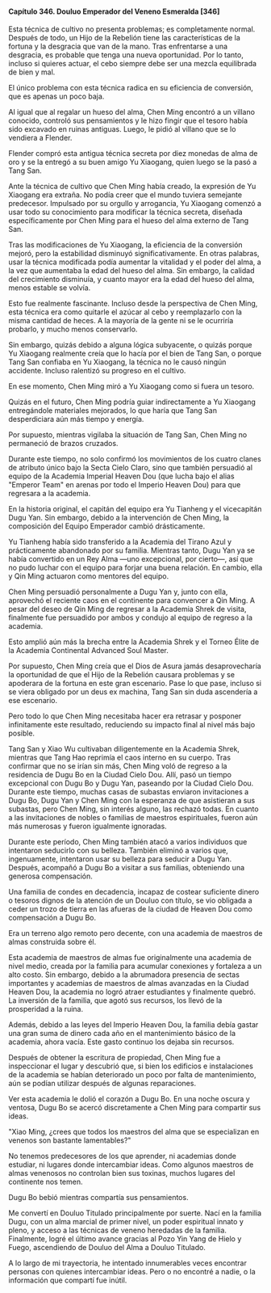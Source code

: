 
#### Capítulo 346. Douluo Emperador del Veneno Esmeralda [346]


Esta técnica de cultivo no presenta problemas; es completamente normal. Después de todo, un Hijo de la Rebelión tiene las características de la fortuna y la desgracia que van de la mano. Tras enfrentarse a una desgracia, es probable que tenga una nueva oportunidad. Por lo tanto, incluso si quieres actuar, el cebo siempre debe ser una mezcla equilibrada de bien y mal.

El único problema con esta técnica radica en su eficiencia de conversión, que es apenas un poco baja.

Al igual que al regalar un hueso del alma, Chen Ming encontró a un villano conocido, controló sus pensamientos y le hizo fingir que el tesoro había sido excavado en ruinas antiguas. Luego, le pidió al villano que se lo vendiera a Flender.

Flender compró esta antigua técnica secreta por diez monedas de alma de oro y se la entregó a su buen amigo Yu Xiaogang, quien luego se la pasó a Tang San.

Ante la técnica de cultivo que Chen Ming había creado, la expresión de Yu Xiaogang era extraña. No podía creer que el mundo tuviera semejante predecesor. Impulsado por su orgullo y arrogancia, Yu Xiaogang comenzó a usar todo su conocimiento para modificar la técnica secreta, diseñada específicamente por Chen Ming para el hueso del alma externo de Tang San.

Tras las modificaciones de Yu Xiaogang, la eficiencia de la conversión mejoró, pero la estabilidad disminuyó significativamente. En otras palabras, usar la técnica modificada podía aumentar la vitalidad y el poder del alma, a la vez que aumentaba la edad del hueso del alma. Sin embargo, la calidad del crecimiento disminuía, y cuanto mayor era la edad del hueso del alma, menos estable se volvía.

Esto fue realmente fascinante. Incluso desde la perspectiva de Chen Ming, esta técnica era como quitarle el azúcar al cebo y reemplazarlo con la misma cantidad de heces. A la mayoría de la gente ni se le ocurriría probarlo, y mucho menos conservarlo.

Sin embargo, quizás debido a alguna lógica subyacente, o quizás porque Yu Xiaogang realmente creía que lo hacía por el bien de Tang San, o porque Tang San confiaba en Yu Xiaogang, la técnica no le causó ningún accidente. Incluso ralentizó su progreso en el cultivo.

En ese momento, Chen Ming miró a Yu Xiaogang como si fuera un tesoro.

Quizás en el futuro, Chen Ming podría guiar indirectamente a Yu Xiaogang entregándole materiales mejorados, lo que haría que Tang San desperdiciara aún más tiempo y energía.

Por supuesto, mientras vigilaba la situación de Tang San, Chen Ming no permaneció de brazos cruzados.

Durante este tiempo, no solo confirmó los movimientos de los cuatro clanes de atributo único bajo la Secta Cielo Claro, sino que también persuadió al equipo de la Academia Imperial Heaven Dou (que lucha bajo el alias "Emperor Team" en arenas por todo el Imperio Heaven Dou) para que regresara a la academia.

En la historia original, el capitán del equipo era Yu Tianheng y el vicecapitán Dugu Yan. Sin embargo, debido a la intervención de Chen Ming, la composición del Equipo Emperador cambió drásticamente.

Yu Tianheng había sido transferido a la Academia del Tirano Azul y prácticamente abandonado por su familia. Mientras tanto, Dugu Yan ya se había convertido en un Rey Alma —uno excepcional, por cierto—, así que no pudo luchar con el equipo para forjar una buena relación. En cambio, ella y Qin Ming actuaron como mentores del equipo.

Chen Ming persuadió personalmente a Dugu Yan y, junto con ella, aprovechó el reciente caos en el continente para convencer a Qin Ming. A pesar del deseo de Qin Ming de regresar a la Academia Shrek de visita, finalmente fue persuadido por ambos y condujo al equipo de regreso a la academia.

Esto amplió aún más la brecha entre la Academia Shrek y el Torneo Élite de la Academia Continental Advanced Soul Master.

Por supuesto, Chen Ming creía que el Dios de Asura jamás desaprovecharía la oportunidad de que el Hijo de la Rebelión causara problemas y se apoderara de la fortuna en este gran escenario. Pase lo que pase, incluso si se viera obligado por un deus ex machina, Tang San sin duda ascendería a ese escenario.

Pero todo lo que Chen Ming necesitaba hacer era retrasar y posponer infinitamente este resultado, reduciendo su impacto final al nivel más bajo posible.

Tang San y Xiao Wu cultivaban diligentemente en la Academia Shrek, mientras que Tang Hao reprimía el caos interno en su cuerpo. Tras confirmar que no se irían sin más, Chen Ming voló de regreso a la residencia de Dugu Bo en la Ciudad Cielo Dou. Allí, pasó un tiempo excepcional con Dugu Bo y Dugu Yan, paseando por la Ciudad Cielo Dou. Durante este tiempo, muchas casas de subastas enviaron invitaciones a Dugu Bo, Dugu Yan y Chen Ming con la esperanza de que asistieran a sus subastas, pero Chen Ming, sin interés alguno, las rechazó todas. En cuanto a las invitaciones de nobles o familias de maestros espirituales, fueron aún más numerosas y fueron igualmente ignoradas.

Durante este período, Chen Ming también atacó a varios individuos que intentaron seducirlo con su belleza. También eliminó a varios que, ingenuamente, intentaron usar su belleza para seducir a Dugu Yan. Después, acompañó a Dugu Bo a visitar a sus familias, obteniendo una generosa compensación.

Una familia de condes en decadencia, incapaz de costear suficiente dinero o tesoros dignos de la atención de un Douluo con título, se vio obligada a ceder un trozo de tierra en las afueras de la ciudad de Heaven Dou como compensación a Dugu Bo.

Era un terreno algo remoto pero decente, con una academia de maestros de almas construida sobre él.

Esta academia de maestros de almas fue originalmente una academia de nivel medio, creada por la familia para acumular conexiones y fortaleza a un alto costo. Sin embargo, debido a la abrumadora presencia de sectas importantes y academias de maestros de almas avanzadas en la Ciudad Heaven Dou, la academia no logró atraer estudiantes y finalmente quebró. La inversión de la familia, que agotó sus recursos, los llevó de la prosperidad a la ruina.

Además, debido a las leyes del Imperio Heaven Dou, la familia debía gastar una gran suma de dinero cada año en el mantenimiento básico de la academia, ahora vacía. Este gasto continuo los dejaba sin recursos.

Después de obtener la escritura de propiedad, Chen Ming fue a inspeccionar el lugar y descubrió que, si bien los edificios e instalaciones de la academia se habían deteriorado un poco por falta de mantenimiento, aún se podían utilizar después de algunas reparaciones.

Ver esta academia le dolió el corazón a Dugu Bo. En una noche oscura y ventosa, Dugu Bo se acercó discretamente a Chen Ming para compartir sus ideas.

"Xiao Ming, ¿crees que todos los maestros del alma que se especializan en venenos son bastante lamentables?"

No tenemos predecesores de los que aprender, ni academias donde estudiar, ni lugares donde intercambiar ideas. Como algunos maestros de almas venenosos no controlan bien sus toxinas, muchos lugares del continente nos temen.

Dugu Bo bebió mientras compartía sus pensamientos.

Me convertí en Douluo Titulado principalmente por suerte. Nací en la familia Dugu, con un alma marcial de primer nivel, un poder espiritual innato y pleno, y acceso a las técnicas de veneno heredadas de la familia. Finalmente, logré el último avance gracias al Pozo Yin Yang de Hielo y Fuego, ascendiendo de Douluo del Alma a Douluo Titulado.

A lo largo de mi trayectoria, he intentado innumerables veces encontrar personas con quienes intercambiar ideas. Pero o no encontré a nadie, o la información que compartí fue inútil.
